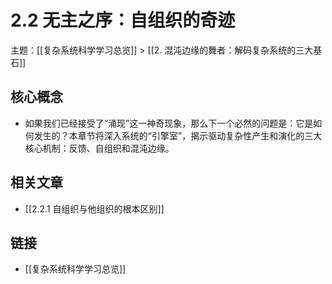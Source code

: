 # 2.2 无主之序：自组织的奇迹

主题：[[复杂系统科学学习总览]] > [[2. 混沌边缘的舞者：解码复杂系统的三大基石]]

## 核心概念

- 如果我们已经接受了“涌现”这一神奇现象，那么下一个必然的问题是：它是如何发生的？本章节将深入系统的“引擎室”，揭示驱动复杂性产生和演化的三大核心机制：反馈、自组织和混沌边缘。

## 相关文章

- [[2.2.1 自组织与他组织的根本区别]]

## 链接

- [[复杂系统科学学习总览]]
